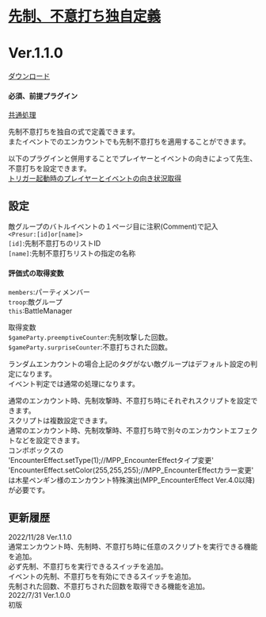 # [先制、不意打ち独自定義](https://raw.githubusercontent.com/nuun888/MZ/master/NUUN_PreemptiveSurpriseEx.js)
# Ver.1.1.0
[ダウンロード](https://raw.githubusercontent.com/nuun888/MZ/master/NUUN_PreemptiveSurpriseEx.js)  
#### 必須、前提プラグイン
[共通処理](https://github.com/nuun888/MZ/blob/master/README/Base.md)  


先制不意打ちを独自の式で定義できます。  
またイベントでのエンカウントでも先制不意打ちを適用することができます。  

以下のプラグインと併用することでプレイヤーとイベントの向きによって先生、不意打ちを設定できます。  
[トリガー起動時のプレイヤーとイベントの向き状況取得](https://github.com/nuun888/MZ/blob/master/README/EventPlayerDirection.md)  

## 設定
敵グループのバトルイベントの１ページ目に注釈(Comment)で記入  
`<Presur:[id]or[name]>`  
`[id]`:先制不意打ちのリストID  
`[name]`:先制不意打ちリストの指定の名称  

#### 評価式の取得変数  
`members`:パーティメンバー  
`troop`:敵グループ  
`this`:BattleManager  

取得変数  
`$gameParty.preemptiveCounter`:先制攻撃した回数。  
`$gameParty.surpriseCounter`:不意打ちされた回数。  

ランダムエンカウントの場合上記のタグがない敵グループはデフォルト設定の判定になります。  
イベント判定では通常の処理になります。  

通常のエンカウント時、先制攻撃時、不意打ち時にそれぞれスクリプトを設定できます。  
スクリプトは複数設定できます。  
通常のエンカウント時、先制攻撃時、不意打ち時で別々のエンカウントエフェクトなどを設定できます。  
コンボボックスの  
'EncounterEffect.setType(1);//MPP_EncounterEffectタイプ変更'  
'EncounterEffect.setColor(255,255,255);//MPP_EncounterEffectカラー変更'  
は木星ペンギン様のエンカウント特殊演出(MPP_EncounterEffect Ver.4.0以降)が必要です。  

## 更新履歴
2022/11/28 Ver.1.1.0  
通常エンカウント時、先制時、不意打ち時に任意のスクリプトを実行できる機能を追加。  
必ず先制、不意打ちを実行できるスイッチを追加。  
イベントの先制、不意打ちを有効にできるスイッチを追加。  
先制された回数、不意打ちされた回数を取得できる機能を追加。  
2022/7/31 Ver.1.0.0  
初版  
